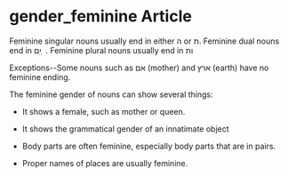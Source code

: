 # gender_feminine Article
Feminine singular nouns usually end in either ה or ת. Feminine dual nouns end in יִִם ַ  . Feminine plural nouns usually end in ות

Exceptions--Some nouns such as אם (mother) and ארץ (earth) have no feminine ending. 

The feminine gender of nouns can show several things:

* It shows a female, such as mother or queen.

* It shows the grammatical gender of an innatimate object

* Body parts are often feminine, especially body parts that are in pairs.

* Proper names of places are usually feminine.